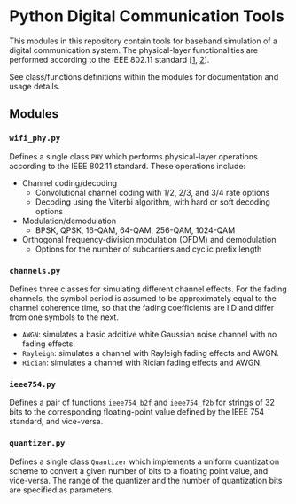 # Python Digital Communication Tools

This modules in this repository contain tools for baseband simulation of a digital communication system. The physical-layer functionalities are performed according to the IEEE 802.11 standard [[1](https://ieeexplore.ieee.org/document/9442429), [2](https://ieeexplore.ieee.org/document/9363693)].

See class/functions definitions within the modules for documentation and usage details.

## Modules

### `wifi_phy.py`

Defines a single class `PHY` which performs physical-layer operations according to the IEEE 802.11 standard. These operations include:

- Channel coding/decoding
  - Convolutional channel coding with 1/2, 2/3, and 3/4 rate options
  - Decoding using the Viterbi algorithm, with hard or soft decoding options
- Modulation/demodulation
  - BPSK, QPSK, 16-QAM, 64-QAM, 256-QAM, 1024-QAM
- Orthogonal frequency-division modulation (OFDM) and demodulation
  - Options for the number of subcarriers and cyclic prefix length

### `channels.py`

Defines three classes for simulating different channel effects. For the fading channels, the symbol period is assumed to be approximately equal to the channel coherence time, so that the fading coefficients are IID and differ from one symbols to the next.

- `AWGN`: simulates a basic additive white Gaussian noise channel with no fading effects.
- `Rayleigh`: simulates a channel with Rayleigh fading effects and AWGN.
- `Rician`: simulates a channel with Rician fading effects and AWGN.

### `ieee754.py`

Defines a pair of functions `ieee754_b2f` and `ieee754_f2b` for strings of 32 bits to the corresponding floating-point value defined by the IEEE 754 standard, and vice-versa.

### `quantizer.py`

Defines a single class `Quantizer` which implements a uniform quantization scheme to convert a given number of bits to a floating point value, and vice-versa. The range of the quantizer and the number of quantization bits are specified as parameters.